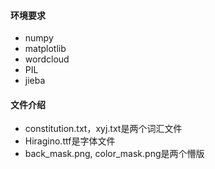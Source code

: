 #### 环境要求

- numpy
- matplotlib
- wordcloud
- PIL
- jieba



#### 文件介绍

- constitution.txt，xyj.txt是两个词汇文件
- Hiragino.ttf是字体文件
- back_mask.png, color_mask.png是两个懵版